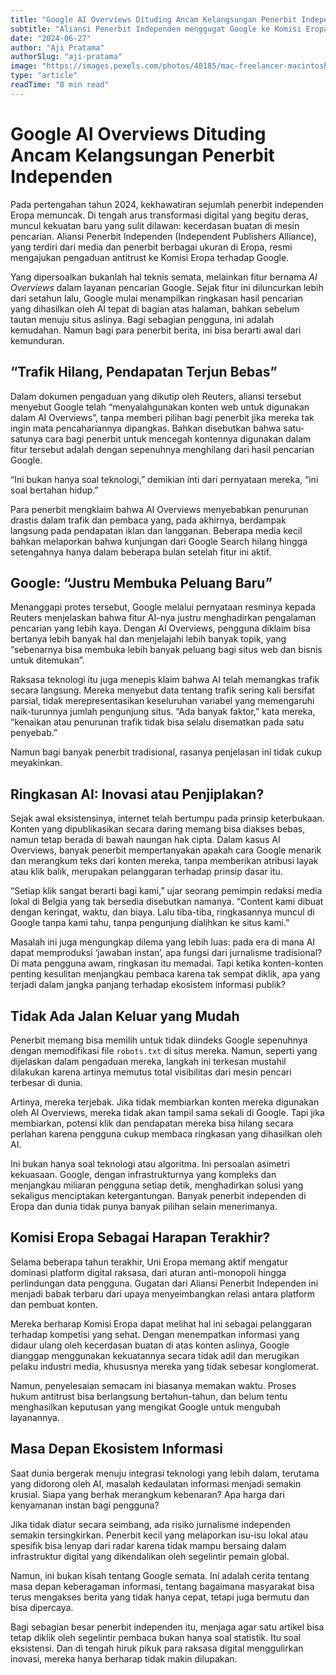 ```yaml
---
title: "Google AI Overviews Dituding Ancam Kelangsungan Penerbit Independen"
subtitle: "Aliansi Penerbit Independen menggugat Google ke Komisi Eropa terkait fitur AI Overviews yang dinilai merugikan media dengan menurunkan trafik, pendapatan, dan visibilitas konten mereka."
date: "2024-06-27"
author: "Aji Pratama"
authorSlug: "aji-pratama"
image: "https://images.pexels.com/photos/40185/mac-freelancer-macintosh-macbook-40185.jpeg?auto=compress&cs=tinysrgb&w=800&h=400&fit=crop"
type: "article"
readTime: "8 min read"
---
```


# Google AI Overviews Dituding Ancam Kelangsungan Penerbit Independen

Pada pertengahan tahun 2024, kekhawatiran sejumlah penerbit independen Eropa memuncak. Di tengah arus transformasi digital yang begitu deras, muncul kekuatan baru yang sulit dilawan: kecerdasan buatan di mesin pencarian. Aliansi Penerbit Independen (Independent Publishers Alliance), yang terdiri dari media dan penerbit berbagai ukuran di Eropa, resmi mengajukan pengaduan antitrust ke Komisi Eropa terhadap Google.

Yang dipersoalkan bukanlah hal teknis semata, melainkan fitur bernama *AI Overviews* dalam layanan pencarian Google. Sejak fitur ini diluncurkan lebih dari setahun lalu, Google mulai menampilkan ringkasan hasil pencarian yang dihasilkan oleh AI tepat di bagian atas halaman, bahkan sebelum tautan menuju situs aslinya. Bagi sebagian pengguna, ini adalah kemudahan. Namun bagi para penerbit berita, ini bisa berarti awal dari kemunduran.

## “Trafik Hilang, Pendapatan Terjun Bebas”

Dalam dokumen pengaduan yang dikutip oleh Reuters, aliansi tersebut menyebut Google telah “menyalahgunakan konten web untuk digunakan dalam AI Overviews”, tanpa memberi pilihan bagi penerbit jika mereka tak ingin mata pencahariannya dipangkas. Bahkan disebutkan bahwa satu-satunya cara bagi penerbit untuk mencegah kontennya digunakan dalam fitur tersebut adalah dengan sepenuhnya menghilang dari hasil pencarian Google.

“Ini bukan hanya soal teknologi,” demikian inti dari pernyataan mereka, “ini soal bertahan hidup.”

Para penerbit mengklaim bahwa AI Overviews menyebabkan penurunan drastis dalam trafik dan pembaca yang, pada akhirnya, berdampak langsung pada pendapatan iklan dan langganan. Beberapa media kecil bahkan melaporkan bahwa kunjungan dari Google Search hilang hingga setengahnya hanya dalam beberapa bulan setelah fitur ini aktif.

## Google: “Justru Membuka Peluang Baru”

Menanggapi protes tersebut, Google melalui pernyataan resminya kepada Reuters menjelaskan bahwa fitur AI-nya justru menghadirkan pengalaman pencarian yang lebih kaya. Dengan AI Overviews, pengguna diklaim bisa bertanya lebih banyak hal dan menjelajahi lebih banyak topik, yang “sebenarnya bisa membuka lebih banyak peluang bagi situs web dan bisnis untuk ditemukan”.

Raksasa teknologi itu juga menepis klaim bahwa AI telah memangkas trafik secara langsung. Mereka menyebut data tentang trafik sering kali bersifat parsial, tidak merepresentasikan keseluruhan variabel yang memengaruhi naik-turunnya jumlah pengunjung situs. “Ada banyak faktor,” kata mereka, “kenaikan atau penurunan trafik tidak bisa selalu disematkan pada satu penyebab.”

Namun bagi banyak penerbit tradisional, rasanya penjelasan ini tidak cukup meyakinkan.

## Ringkasan AI: Inovasi atau Penjiplakan?

Sejak awal eksistensinya, internet telah bertumpu pada prinsip keterbukaan. Konten yang dipublikasikan secara daring memang bisa diakses bebas, namun tetap berada di bawah naungan hak cipta. Dalam kasus AI Overviews, banyak penerbit mempertanyakan apakah cara Google menarik dan merangkum teks dari konten mereka, tanpa memberikan atribusi layak atau klik balik, merupakan pelanggaran terhadap prinsip dasar itu.

“Setiap klik sangat berarti bagi kami,” ujar seorang pemimpin redaksi media lokal di Belgia yang tak bersedia disebutkan namanya. “Content kami dibuat dengan keringat, waktu, dan biaya. Lalu tiba-tiba, ringkasannya muncul di Google tanpa kami tahu, tanpa pengunjung dialihkan ke situs kami.”

Masalah ini juga mengungkap dilema yang lebih luas: pada era di mana AI dapat memproduksi ‘jawaban instan’, apa fungsi dari jurnalisme tradisional? Di mata pengguna awam, ringkasan itu memadai. Tapi ketika konten-konten penting kesulitan menjangkau pembaca karena tak sempat diklik, apa yang terjadi dalam jangka panjang terhadap ekosistem informasi publik?

## Tidak Ada Jalan Keluar yang Mudah

Penerbit memang bisa memilih untuk tidak diindeks Google sepenuhnya dengan memodifikasi file `robots.txt` di situs mereka. Namun, seperti yang dijelaskan dalam pengaduan mereka, langkah ini terkesan mustahil dilakukan karena artinya memutus total visibilitas dari mesin pencari terbesar di dunia.

Artinya, mereka terjebak. Jika tidak membiarkan konten mereka digunakan oleh AI Overviews, mereka tidak akan tampil sama sekali di Google. Tapi jika membiarkan, potensi klik dan pendapatan mereka bisa hilang secara perlahan karena pengguna cukup membaca ringkasan yang dihasilkan oleh AI.

Ini bukan hanya soal teknologi atau algoritma. Ini persoalan asimetri kekuasaan. Google, dengan infrastrukturnya yang kompleks dan menjangkau miliaran pengguna setiap detik, menghadirkan solusi yang sekaligus menciptakan ketergantungan. Banyak penerbit independen di Eropa dan dunia tidak punya banyak pilihan selain menerimanya.

## Komisi Eropa Sebagai Harapan Terakhir?

Selama beberapa tahun terakhir, Uni Eropa memang aktif mengatur dominasi platform digital raksasa, dari aturan anti-monopoli hingga perlindungan data pengguna. Gugatan dari Aliansi Penerbit Independen ini menjadi babak terbaru dari upaya menyeimbangkan relasi antara platform dan pembuat konten.

Mereka berharap Komisi Eropa dapat melihat hal ini sebagai pelanggaran terhadap kompetisi yang sehat. Dengan menempatkan informasi yang didaur ulang oleh kecerdasan buatan di atas konten aslinya, Google dianggap menggunakan kekuatannya secara tidak adil dan merugikan pelaku industri media, khususnya mereka yang tidak sebesar konglomerat.

Namun, penyelesaian semacam ini biasanya memakan waktu. Proses hukum antitrust bisa berlangsung bertahun-tahun, dan belum tentu menghasilkan keputusan yang mengikat Google untuk mengubah layanannya.

## Masa Depan Ekosistem Informasi

Saat dunia bergerak menuju integrasi teknologi yang lebih dalam, terutama yang didorong oleh AI, masalah kedaulatan informasi menjadi semakin krusial. Siapa yang berhak merangkum kebenaran? Apa harga dari kenyamanan instan bagi pengguna?

Jika tidak diatur secara seimbang, ada risiko jurnalisme independen semakin tersingkirkan. Penerbit kecil yang melaporkan isu-isu lokal atau spesifik bisa lenyap dari radar karena tidak mampu bersaing dalam infrastruktur digital yang dikendalikan oleh segelintir pemain global.

Namun, ini bukan kisah tentang Google semata. Ini adalah cerita tentang masa depan keberagaman informasi, tentang bagaimana masyarakat bisa terus mengakses berita yang tidak hanya cepat, tetapi juga bermutu dan bisa dipercaya.

Bagi sebagian besar penerbit independen itu, menjaga agar satu artikel bisa tetap diklik oleh segelintir pembaca bukan hanya soal statistik. Itu soal eksistensi. Dan di tengah hiruk pikuk para raksasa digital menggulirkan inovasi, mereka hanya berharap tidak makin dilupakan.